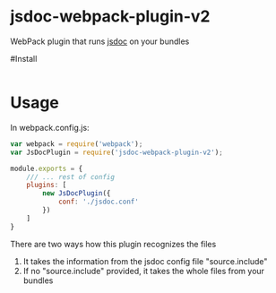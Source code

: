 jsdoc-webpack-plugin-v2
==========================


WebPack plugin that runs [jsdoc](http://usejsdoc.org/) on your bundles

#Install
```npm i jsdoc-webpack-plugin-v2 --save

````

# Usage
In webpack.config.js:
```javascript
var webpack = require('webpack');
var JsDocPlugin = require('jsdoc-webpack-plugin-v2');

module.exports = {
    /// ... rest of config
    plugins: [
        new JsDocPlugin({
            conf: './jsdoc.conf'
        })
    ]
}

```

There are two ways how this plugin recognizes the files

1. It takes the information from the jsdoc config file "source.include"
2. If no "source.include" provided, it takes the whole files from your bundles
